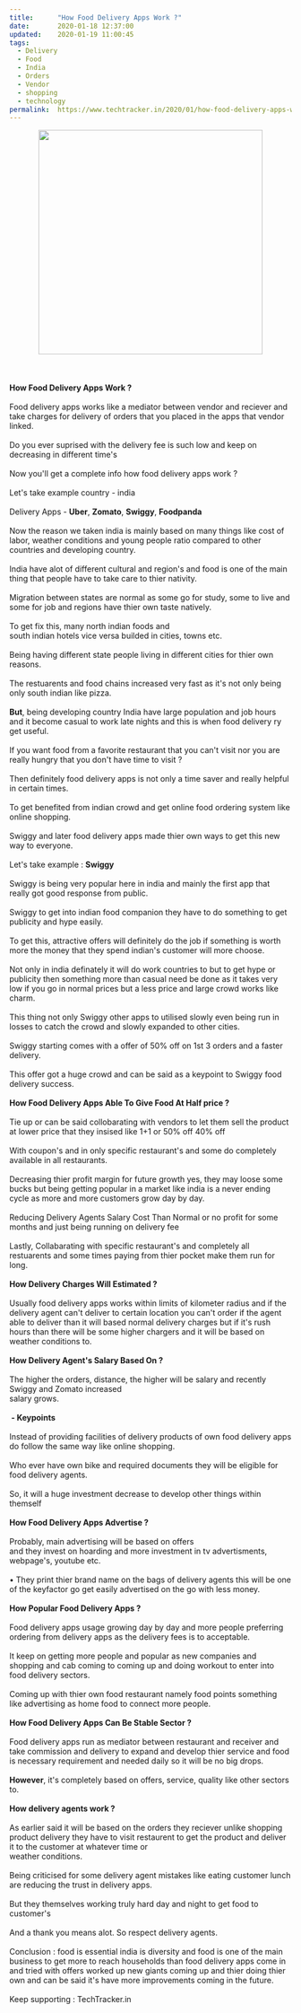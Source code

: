 ```yaml
---
title:		"How Food Delivery Apps Work ?"
date:		2020-01-18 12:37:00
updated:	2020-01-19 11:00:45
tags: 
  - Delivery
  - Food
  - India
  - Orders
  - Vendor
  - shopping
  - technology	
permalink:	https://www.techtracker.in/2020/01/how-food-delivery-apps-work.html
---
```


<div><b><div class="separator" style="clear: both; text-align: center;"><div class="separator" style="clear: both; text-align: center;"><div class="separator" style="clear: both; text-align: center;"><div class="separator" style="clear: both; text-align: center;">
  <a href="https://lh3.googleusercontent.com/-FEhDzCmhW98/XiPpg0cP5PI/AAAAAAAAA0I/oCszy0wgX-oagyzfV8OCYsGsFuonyF-uQCLcBGAsYHQ/s1600/1579411838266134-0.png" imageanchor="1" style="margin-left: 1em; margin-right: 1em;">
    <img border="0" src="https://lh3.googleusercontent.com/-FEhDzCmhW98/XiPpg0cP5PI/AAAAAAAAA0I/oCszy0wgX-oagyzfV8OCYsGsFuonyF-uQCLcBGAsYHQ/s1600/1579411838266134-0.png" width="400">
  </a>
</div><br></div><br></div></div></b></div><b><div><b><br></b></div>How Food Delivery Apps Work ?</b><div><b><br></b></div><div>Food delivery apps works like a mediator between vendor and reciever and take charges for delivery of orders that you placed in the apps that vendor linked.<br><div><br></div><div>Do you ever suprised with the delivery fee is such low and keep on decreasing in different time's</div><div><br></div><div>Now you'll get a complete info how food delivery apps work ?</div><div><br></div><div>Let's take example country - india</div><div><br></div><div>Delivery Apps - <b>Uber</b>, <b>Zomato</b>, <b>Swiggy</b>, <b>Foodpanda</b></div><div><br></div><div>Now the reason we taken india is mainly based on many things like cost of labor, weather conditions and young people ratio compared to other countries and developing country.</div><div><br></div><div>India have alot of different cultural and region's and food is one of the main thing that people have to take care to thier nativity.</div><div><br></div><div>Migration between states are normal as some go for study, some to live and some for job and regions have thier own taste natively.</div><div><br></div><div>To get fix this, many north indian foods and&nbsp;</div><div>south indian hotels vice versa builded in cities, towns etc.</div><div><br></div><div>Being having different state people living in different cities for thier own reasons.</div><div><br></div><div>The restuarents and food chains increased very fast as it's not only being only south indian like pizza.</div><div><br></div><div><b>But</b>, being developing country India have large population and job hours and it become casual to work late nights and this is when food delivery ry get useful.</div><div><br></div><div>If you want food from a favorite restaurant that you can't visit nor you are really hungry that you don't have time to visit ?</div><div><br></div><div>Then definitely food delivery apps is not only a time saver and really helpful in certain times.</div><div><br></div><div>To get benefited from indian crowd and get online food ordering system like online shopping.</div><div><br></div><div>Swiggy and later food delivery apps made thier own ways to get this new way to everyone.</div><div><br></div><div>Let's take example : <b>Swiggy</b></div><div><b><br></b></div><div>Swiggy is being very popular here in india and mainly the first app that really got good response from public.</div><div><br></div><div>Swiggy to get into indian food companion they have to do something to get publicity and hype easily.</div><div><br></div><div>To get this, attractive offers will definitely do the job if something is worth more the money that they spend indian's customer will more choose.</div><div><br></div><div>Not only in india definately it will do work countries to but to get hype or publicity then something more than casual need be done as it takes very low if you go in normal prices but a less price and large crowd works like charm.</div><div><br></div><div>This thing not only Swiggy other apps to utilised slowly even being run in losses to catch the crowd and slowly expanded to other cities.</div><div><br></div><div>Swiggy starting comes with a offer of 50% off on 1st 3 orders and a faster delivery.</div><div><br></div><div>This offer got a huge crowd and can be said as a keypoint to Swiggy food delivery success.</div><div><br></div><div><b>How Food Delivery Apps Able To Give Food At Half price ?</b></div><div><br></div><div>Tie up or can be said collobarating with vendors to let them sell the product at lower price that they insised like 1+1 or 50% off 40% off&nbsp;</div><div><br></div><div>With coupon's and in only specific restaurant's and some do completely available in all restaurants.</div><div><br></div><div>Decreasing thier profit margin for future growth yes, they may loose some bucks but being getting popular in a market like india is a never ending cycle as more and more customers grow day by day.</div><div><br></div><div>Reducing Delivery Agents Salary Cost Than Normal or no profit for some months and just being running on delivery fee</div><div><br></div><div>Lastly, Collabarating with specific restaurant's and completely all restuarents and some times paying from thier pocket make them run for long.</div><div><br></div><div><b>How Delivery Charges Will Estimated ?</b></div><div><br></div><div>Usually food delivery apps works within limits of kilometer radius and if the delivery agent can't deliver to certain location you can't order if the agent able to deliver than it will based normal delivery charges but if it's rush hours than there will be some higher chargers and it will be based on weather conditions to.</div><div><br></div><div><b>How Delivery Agent's Salary Based On ?</b></div><div><br></div><div>The higher the orders, distance, the higher will be salary and recently Swiggy and Zomato increased</div><div>salary grows.</div><div><br></div><div><b>&nbsp;- Keypoints&nbsp;</b></div><div><br></div><div>Instead of providing facilities of delivery products of own food delivery apps do follow the same way like online shopping.</div><div><br></div><div>Who ever have own bike and required documents they will be eligible for food delivery agents.</div><div><br></div><div>So, it will a huge investment decrease to develop other things within themself</div><div><br></div><div><b>How Food Delivery Apps Advertise ?</b></div><div><br></div><div>Probably, main advertising will be based on offers</div><div>and they invest on hoarding and more investment in tv advertisments, webpage's, youtube etc.</div><div><br></div><div>• They print thier brand name on the bags of delivery agents this will be one of the keyfactor go get easily advertised on the go with less money.</div><div><br></div><div><b>How Popular Food Delivery Apps ?</b></div><div><br></div><div>Food delivery apps usage growing day by day and more people preferring ordering from delivery apps as the delivery fees is to acceptable.</div><div><br></div><div>It keep on getting more people and popular as new companies and shopping and cab coming to coming up and doing workout to enter into food delivery sectors.</div><div><br></div><div>Coming up with thier own food restaurant namely food points something like advertising as home food to connect more people.</div><div><br></div><div><b>How Food Delivery Apps Can Be Stable Sector ?</b></div><div><br></div><div>Food delivery apps run as mediator between restaurant and receiver and take commission and delivery to expand and develop thier service and food is necessary requirement and needed daily so it will be no big drops.</div><div><br></div><div><b>However</b>, it's completely based on offers, service, quality like other sectors to.</div><div><br></div><div><b>How delivery agents work ?</b></div><div><br></div><div>As earlier said it will be based on the orders they reciever unlike shopping product delivery they have to visit restaurent to get the product and deliver it to the customer at whatever time or&nbsp;</div><div>weather conditions.</div><div><br></div><div>Being criticised for some delivery agent mistakes like eating customer lunch are reducing the trust in delivery apps.</div><div><br></div><div>But they themselves working truly hard day and night to get food to customer's</div><div><br></div><div>And a thank you means alot. So respect delivery agents.</div><div><br></div><div>Conclusion : food is essential india is diversity and food is one of the main business to get more to reach households than food delivery apps come in and tried with offers worked up new giants coming up and thier doing thier own and can be said it's have more improvements coming in the future.</div><div><br></div><div>Keep supporting : TechTracker.in</div></div>
<!-- no comments on this post -->